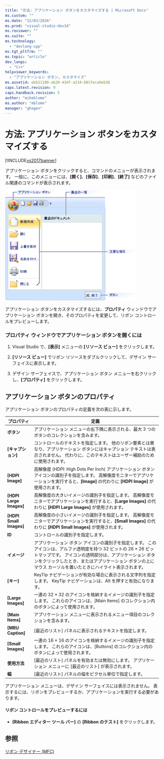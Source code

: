 ```yaml
---
title: "方法: アプリケーション ボタンをカスタマイズする | Microsoft Docs"
ms.custom: ""
ms.date: "12/03/2016"
ms.prod: "visual-studio-dev14"
ms.reviewer: ""
ms.suite: ""
ms.technology: 
  - "devlang-cpp"
ms.tgt_pltfrm: ""
ms.topic: "article"
dev_langs: 
  - "C++"
helpviewer_keywords: 
  - "アプリケーション ボタン, カスタマイズ"
ms.assetid: ebb11180-ab20-43df-a234-801feca9eb38
caps.latest.revision: 9
caps.handback.revision: 5
author: "mikeblome"
ms.author: "mblome"
manager: "ghogen"
---
```

# 方法: アプリケーション ボタンをカスタマイズする
[!INCLUDE[vs2017banner](../assembler/inline/includes/vs2017banner.md)]

アプリケーション ボタンをクリックすると、コマンドのメニューが表示されます。  一般に、このメニューには、**\[開く\]**、**\[保存\]**、**\[印刷\]**、**\[終了\]** などのファイル関連のコマンドが表示されます。  
  
 ![MFC リボン アプリケーション ボタン](../mfc/media/application_button.png "Application\_Button")  
  
 アプリケーション ボタンをカスタマイズするには、**プロパティ** ウィンドウでアプリケーション ボタンを開き、そのプロパティを変更して、リボン コントロールをプレビューします。  
  
### プロパティ ウィンドウでアプリケーション ボタンを開くには  
  
1.  Visual Studio で、**\[表示\]** メニューの **\[リソース ビュー\]** をクリックします。  
  
2.  **\[リソース ビュー\]** でリボン リソースをダブルクリックして、デザイン サーフェイスに表示します。  
  
3.  デザイン サーフェイスで、アプリケーション ボタン メニューを右クリックし、**\[プロパティ\]** をクリックします。  
  
## アプリケーション ボタンのプロパティ  
 アプリケーション ボタンのプロパティの定義を次の表に示します。  
  
|プロパティ|定義|  
|-----------|--------|  
|**ボタン**|アプリケーション メニューの右下隅に表示される、最大 3 つのボタンのコレクションを含みます。|  
|**\[キャプション\]**|コントロールのテキストを指定します。  他のリボン要素とは異なり、アプリケーション ボタンにはキャプション テキストは表示されません。  代わりに、このテキストはユーザー補助のために使用されます。|  
|**\[HDPI Image\]**|高解像度 \(HDPI: High Dots Per Inch\) アプリケーション ボタン アイコンの識別子を指定します。  高解像度モニターでアプリケーションを実行すると、**\[Image\]** の代わりに **\[HDPI Image\]** が使用されます。|  
|**\[HDPI Large Images\]**|高解像度の大きいイメージの識別子を指定します。  高解像度モニターでアプリケーションを実行すると、**\[Large Images\]** の代わりに **\[HDPI Large Images\]** が使用されます。|  
|**\[HDPI Small Images\]**|高解像度の小さいイメージの識別子を指定します。  高解像度モニターでアプリケーションを実行すると、**\[Small Images\]** の代わりに **\[HDPI Small Images\]** が使用されます。|  
|**ID**|コントロールの識別子を指定します。|  
|**イメージ**|アプリケーション ボタン アイコンの識別子を指定します。  このアイコンは、アルファ透明度を持つ 32 ビットの 26 × 26 ビットマップです。  アイコンの透明部分は、アプリケーション ボタンをクリックしたとき、またはアプリケーション ボタンの上にマウス カーソルを置いたときにハイライト表示されます。|  
|**\[キー\]**|KeyTip ナビゲーションが有効な場合に表示される文字列を指定します。  KeyTip ナビゲーションは、Alt を押すと有効になります。|  
|**\[Large Images\]**|一連の 32 × 32 のアイコンを格納するイメージの識別子を指定します。  これらのアイコンは、\[Main Items\] のコレクション内のボタンによって使用されます。|  
|**\[Main Items\]**|アプリケーション メニューに表示されるメニュー項目のコレクションを含みます。|  
|**\[MRU Caption\]**|\[最近のリスト\] パネルに表示されるテキストを指定します。|  
|**\[Small Images\]**|一連の 16 × 16 のアイコンを格納するイメージの識別子を指定します。  これらのアイコンは、\[Buttons\] のコレクション内のボタンによって使用されます。|  
|**使用方法**|\[最近のリスト\] パネルを有効または無効にします。  アプリケーション メニューに \[最近のリスト\] が表示されます。|  
|**幅**|\[最近のリスト\] パネルの幅をピクセル単位で指定します。|  
  
 アプリケーション メニューは、デザイン サーフェイスには表示されません。  表示するには、リボンをプレビューするか、アプリケーションを実行する必要があります。  
  
#### リボン コントロールをプレビューするには  
  
-   **\[Ribbon エディター ツール バー\]** の **\[Ribbon のテスト\]** をクリックします。  
  
## 参照  
 [リボン デザイナー \(MFC\)](../mfc/ribbon-designer-mfc.md)